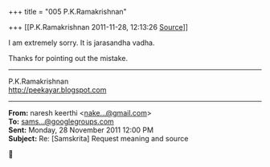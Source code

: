 +++
title = "005 P.K.Ramakrishnan"

+++
[[P.K.Ramakrishnan	2011-11-28, 12:13:26 [Source](https://groups.google.com/g/samskrita/c/qazK_bdymtA)]]



I am extremely sorry. It is jarasandha vadha.

Thanks for pointing out the mistake.



-----------------------------------  
P.K.Ramakrishnan  
<http://peekayar.blogspot.com>  

------------------------------------------------------------------------

**From:** naresh keerthi \<[nake...@gmail.com]()\>  
**To:** [sams...@googlegroups.com]()  
**Sent:** Monday, 28 November 2011 12:00 PM  
**Subject:** Re: \[Samskrita\] Request meaning and source  



